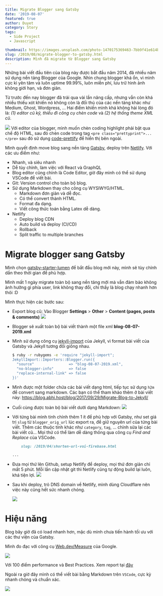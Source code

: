 ```yaml
---
title: Migrate Blogger sang Gatsby
date: '2019-08-07'
featured: true
author: Duyet
category: Story
tags:
  - Side Project
  - Javascript

thumbnail: https://images.unsplash.com/photo-1470175369463-7bb9f41e614b?ixlib=rb-1.2.1&ixid=eyJhcHBfaWQiOjEyMDd9&auto=format&fit=crop&w=1652&q=80
slug: /2019/08/migrate-blogger-to-gatsby.html
description: Mình đã migrate từ Blogger sang Gatsby
---
```


Những bài viết đầu tiên của blog này được bắt đầu năm 2014, đã nhiều năm sử dụng nền tảng Blogger của Google.
Nhìn chung blogger khá ổn, vì mình cực kì yên tâm và luôn uptime 99.99%, luôn miễn phí, lưu trữ hình ảnh không giới hạn, và đơn giản.

Từ trước đến nay blogger đã trải qua vài lần nâng cấp, nhưng vẫn còn khá nhiều thiếu xót khiến nó không còn là đối thủ của các nền tảng khác như Medium, Ghost, Wordpress, ... Hai điểm khiến mình khá không hài lòng đó là: _(1) editor cũ kỹ, thiếu đi công cụ chèn code_ và _(2) hệ thống theme XML cũ_.

![](/media/2019/blogger_old_editor.png)
Với editor của blogger, mình muốn chèn coding highlight phải bật qua chế độ HTML, sau đó chèn code trong tag `<pre class="prettyprint">...</pre>` sau đó sử dụng [code-prettify](https://github.com/google/code-prettify) để hiển thị bên ngoài.

Mình quyết định move blog sang nền tảng [Gatsby](https://gatsbyjs.org), deploy trên [Netlify](https://www.netlify.com). Với các ưu điểm như:

- Nhanh, và siêu nhanh
- Dễ tùy chỉnh, làm việc với React và GraphQL
- Blog editor cũng chỉnh là Code Editor, giờ đây mình có thể sử dụng VSCode để viết bài.
- Git: Version control cho toàn bộ blog.
- Sử dụng Markdown thay cho công cụ WYSIWYG/HTML.
  - Markdown đơn giản và dễ đọc.
  - Có thể convert thành HTML.
  - Format đa dạng.
  - Viết công thức toán bằng Latex dễ dàng.
- Netlify
  - Deploy blog CDN
  - Auto build và deploy (CI/CD)
  - Rollback
  - Split traffic to multiple branches

# Migrate blogger sang Gatsby

Mình chọn [gatsby-starter-lumen](https://github.com/alxshelepenok/gatsby-starter-lumen) để bắt đầu blog mới này, mình sẽ tùy chỉnh dần theo thời gian để phù hợp.

Mình mất 1 ngày migrate toàn bộ sang nền tảng mới mà vẫn đảm bảo không ảnh hưởng gì phía user, link không thay đổi, chỉ thấy là blog chạy nhanh hơn thôi :D

Mình thực hiện các bước sau:

- Export blog cũ: Vào Blogger **Settings** > **Other** > **Content (pages, posts & comments)**
  ![](/media/2019/blogger_export.png)

- Blogger sẽ xuất toàn bộ bài viết thành một file xml **blog-08-07-2019.xml**

- Mình sử dụng công cụ [jekyll-import](https://import.jekyllrb.com/docs/blogger/) của Jekyll, vì format bài viết của Gatsby và Jekyll tương đối giống nhau.

  ```bash
  $ ruby -r rubygems -e 'require "jekyll-import";
  JekyllImport::Importers::Blogger.run({
    "source"                => "blog-08-07-2019.xml",
    "no-blogger-info"       => false
    "replace-internal-link" => false
  })'
  ```

- Mình được một folder chứa các bài viết dạng html, tiếp tục sử dụng `h2m` để convert sang markdown. Các bạn có thể tham khảo thêm ở bài viết này: https://blog.abhi.host/blog/2017/09/29/Migrate-Blog-to-Jekyll/

- Cuối cùng được toàn bộ bài viết dưới dạng Markdown:
  ![](/media/2019/blogger_export_md.png)

- Với từng bài mình tinh chỉnh thêm 1 ít để phù hợp với Gatsby, như set giá trị `slug` từ `blogger_orig_url` lúc export ra, để giữ nguyên url của từng bài viết. Thêm các thuộc tính khác như `category`, `tag`, ... chỉnh sửa lại các bài viết cũ... Mọi thứ có thể làm dễ dàng thông qua công cụ _Find and Replace_ của VSCode.

  ```markdown
      slug: /2019/04/shorten-url-voi-firebase.html

  ...
  ```

- Đưa mọi thứ lên Github, setup Netlify để deploy, mọi thứ đơn giản chỉ mất 5 phút. Mỗi lần cập nhật git thì Netlify cũng tự động build lại luôn, khá tiện lợi.
  ![](/media/2019/blogger_setup_netlify.png)

- Sau khi deploy, trỏ DNS domain về Netlify, mình dùng Cloudflare nên việc này cũng hết sức nhanh chóng.

  ![](/media/2019/new_blog_gatsby.png)

# Hiệu năng

Blog bây giờ đã có load nhanh hơn, mặc dù mình chưa tiến hành tối ưu với các thư viện của Gatsby.

Mình đo đạc với công cụ [Web.dev/Measure](https://web.dev/measure) của Google.

![](/media/2019/new_blog_perf.png)

Với 100 điểm performance và Best Practices. Xem report tại [đây](https://lighthouse-dot-webdotdevsite.appspot.com/lh/html?url=https://duyet.netlify.com#performance)

Ngoài ra giờ đây mình có thể viết bài bằng Markdown trên `VSCode`, cực kỳ nhanh chóng và chuẩn xác.

![](/media/2019/new_editor_vscode.png)
